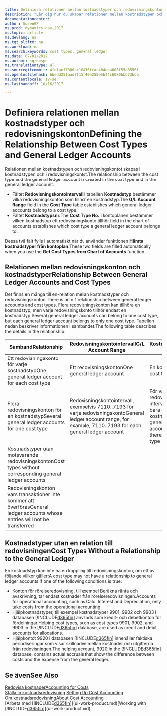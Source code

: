 ```yaml
---
title: Definiera relationen mellan kostnadstyper och redovisningskonton
description: "Lär dig hur du skapar relationen mellan kostnadstypen och redovisningskontot."
documentationcenter: 
author: SorenGP
ms.prod: dynamics-nav-2017
ms.topic: article
ms.devlang: na
ms.tgt_pltfrm: na
ms.workload: na
ms.search.keywords: cost types, general ledger
ms.date: 07/01/2017
ms.author: sgroespe
ms.translationtype: HT
ms.sourcegitcommit: 4fefaef7380ac10836fcac404eea006f55d8556f
ms.openlocfilehash: 6bedd251aad7f15f40a255e5b44c6080bbb73bdb
ms.contentlocale: sv-se
ms.lasthandoff: 10/16/2017

---
```

# <a name="defining-the-relationship-between-cost-types-and-general-ledger-accounts"></a><span data-ttu-id="e7106-103">Definiera relationen mellan kostnadstyper och redovisningskonton</span><span class="sxs-lookup"><span data-stu-id="e7106-103">Defining the Relationship Between Cost Types and General Ledger Accounts</span></span>
<span data-ttu-id="e7106-104">Relationen mellan kostnadstypen och redovisningskontot skapas i kostnadstypen och i redovisningskontot.</span><span class="sxs-lookup"><span data-stu-id="e7106-104">The relationship between the cost type and the general ledger account is created in the cost type and in the general ledger account.</span></span>  

* <span data-ttu-id="e7106-105">Fältet **Redovisningskontointervall** i tabellen **Kostnadstyp** bestämmer vilka redovisningskonton som tillhör en kostnadstyp.</span><span class="sxs-lookup"><span data-stu-id="e7106-105">The **G/L Account Range** field in the **Cost Type** table establishes which general ledger accounts belong to a cost type.</span></span>  
* <span data-ttu-id="e7106-106">Fältet **Kostnadstypsnr.**</span><span class="sxs-lookup"><span data-stu-id="e7106-106">The **Cost Type No.**</span></span> <span data-ttu-id="e7106-107">i kontoplanen bestämmer vilken kostnadstyp ett redovisningskonto tillhör.</span><span class="sxs-lookup"><span data-stu-id="e7106-107">field in the chart of accounts establishes which cost type a general ledger account belongs to.</span></span>  

<span data-ttu-id="e7106-108">Dessa två fält fylls i automatiskt när du använder funktionen **Hämta kostnadstyper från kontoplan**.</span><span class="sxs-lookup"><span data-stu-id="e7106-108">These two fields are filled automatically when you use the **Get Cost Types from Chart of Accounts** function.</span></span>  

## <a name="relationship-between-general-ledger-accounts-and-cost-types"></a><span data-ttu-id="e7106-109">Relationen mellan redovisningskonton och kostnadstyper</span><span class="sxs-lookup"><span data-stu-id="e7106-109">Relationship Between General Ledger Accounts and Cost Types</span></span>  
<span data-ttu-id="e7106-110">Det finns en många till en-relation mellan kostnadstyper och redovisningskonton.</span><span class="sxs-lookup"><span data-stu-id="e7106-110">There is an n:1 relationship between general ledger accounts and cost types.</span></span> <span data-ttu-id="e7106-111">Flera redovisningskonton kan tillhöra en kostnadstyp, men varje redovisningskonto tillhör endast en kostnadstyp.</span><span class="sxs-lookup"><span data-stu-id="e7106-111">Several general ledger accounts can belong to one cost type, but each general ledger account belongs to only one cost type.</span></span> <span data-ttu-id="e7106-112">Tabellen nedan beskriver informationen i sambandet.</span><span class="sxs-lookup"><span data-stu-id="e7106-112">The following table describes the details in the relationship.</span></span>  

|<span data-ttu-id="e7106-113">Samband</span><span class="sxs-lookup"><span data-stu-id="e7106-113">Relationship</span></span>|<span data-ttu-id="e7106-114">**Redovisningskontointervall**</span><span class="sxs-lookup"><span data-stu-id="e7106-114">**G/L Account Range**</span></span>|<span data-ttu-id="e7106-115">**Kostnadstypsnr**</span><span class="sxs-lookup"><span data-stu-id="e7106-115">**Cost Type No.**</span></span>|  
|------------------|------------------------------------------------|-------------------------------------------|  
|<span data-ttu-id="e7106-116">Ett redovisningskonto för varje kostnadstyp</span><span class="sxs-lookup"><span data-stu-id="e7106-116">One general ledger account for each cost type</span></span>|<span data-ttu-id="e7106-117">Ett redovisningskonton</span><span class="sxs-lookup"><span data-stu-id="e7106-117">One general ledger account</span></span>|<span data-ttu-id="e7106-118">En kostnadstyp</span><span class="sxs-lookup"><span data-stu-id="e7106-118">One cost type</span></span>|  
|<span data-ttu-id="e7106-119">Flera redovisningskonton för en kostnadstyp</span><span class="sxs-lookup"><span data-stu-id="e7106-119">Several general ledger accounts for one cost type</span></span>|<span data-ttu-id="e7106-120">Redovisningskontointervall, exempelvis 7110..7193 för varje redovisningskonto</span><span class="sxs-lookup"><span data-stu-id="e7106-120">General ledger account range, for example, 7110..7193 for each general ledger account</span></span>|<span data-ttu-id="e7106-121">För varje redovisningskonto i intervallet finns det bara en kostnadstyp</span><span class="sxs-lookup"><span data-stu-id="e7106-121">For each general ledger account in the range, there is only one cost type</span></span>|  
|<span data-ttu-id="e7106-122">Kostnadstyper utan motsvarande redovisningskonton</span><span class="sxs-lookup"><span data-stu-id="e7106-122">Cost types without corresponding general ledger accounts</span></span>|<Empty>||  
|<span data-ttu-id="e7106-123">Redovisningskonton vars transaktioner inte kommer att överföras</span><span class="sxs-lookup"><span data-stu-id="e7106-123">General ledger accounts whose entries will not be transferred</span></span>||<Empty>|  

## <a name="cost-types-without-a-relationship-to-the-general-ledger"></a><span data-ttu-id="e7106-124">Kostnadstyper utan en relation till redovisningen</span><span class="sxs-lookup"><span data-stu-id="e7106-124">Cost Types Without a Relationship to the General Ledger</span></span>  
<span data-ttu-id="e7106-125">En kostnadstyp kan inte ha en koppling till redovisningskonton, om ett av följande villkor gäller:</span><span class="sxs-lookup"><span data-stu-id="e7106-125">A cost type may not have a relationship to general ledger accounts if one of the following conditions is true:</span></span>  

* <span data-ttu-id="e7106-126">Konton för rörelseredovisning, till exempel Beräkna ränta och avskrivning, tar endast kostnader från rörelseredovisningen.</span><span class="sxs-lookup"><span data-stu-id="e7106-126">Accounts for operational accounting, such as Calc. Interest and Depreciation, only take costs from the operational accounting.</span></span>  
* <span data-ttu-id="e7106-127">Hjälpkostnadstyper, till exempel kostnadstyper 9901, 9902 och 9903 i databasen [!INCLUDE[d365fin](includes/d365fin_md.md)] används som kredit- och debetkonton för fördelningar.</span><span class="sxs-lookup"><span data-stu-id="e7106-127">Helping cost types, such as cost types 9901, 9902, and 9903 in the [!INCLUDE[d365fin](includes/d365fin_md.md)] database, are used as credit and debit accounts for allocations.</span></span>  
* <span data-ttu-id="e7106-128">Hjälpkontot 9920 i databasen [!INCLUDE[d365fin](includes/d365fin_md.md)] innehåller faktiska periodiseringar som visar skillnaden mellan kostnader och utgifterna från redovisningen.</span><span class="sxs-lookup"><span data-stu-id="e7106-128">The helping account, 9920 in the [!INCLUDE[d365fin](includes/d365fin_md.md)] database, contains actual accruals that show the difference between costs and the expense from the general ledger.</span></span>  

## <a name="see-also"></a><span data-ttu-id="e7106-129">Se även</span><span class="sxs-lookup"><span data-stu-id="e7106-129">See Also</span></span>  
[<span data-ttu-id="e7106-130">Redovisa kostnader</span><span class="sxs-lookup"><span data-stu-id="e7106-130">Accounting for Costs</span></span>](finance-manage-cost-accounting.md)  
<span data-ttu-id="e7106-131">[Ställa in kostnadsredovisning](finance-set-up-cost-accounting.md) </span><span class="sxs-lookup"><span data-stu-id="e7106-131">[Setting Up Cost Accounting](finance-set-up-cost-accounting.md) </span></span>  
[<span data-ttu-id="e7106-132">Om kostnadsredovisning</span><span class="sxs-lookup"><span data-stu-id="e7106-132">About Cost Accounting</span></span>](finance-about-cost-accounting.md)  
<span data-ttu-id="e7106-133">[Arbeta med [!INCLUDE[d365fin](includes/d365fin_md.md)]](ui-work-product.md)</span><span class="sxs-lookup"><span data-stu-id="e7106-133">[Working with [!INCLUDE[d365fin](includes/d365fin_md.md)]](ui-work-product.md)</span></span>

